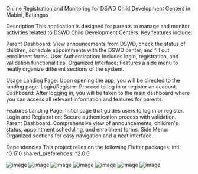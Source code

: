 Online Registration and Monitoring for DSWD Child Development Centers in Mabini, Batangas

Description
This application is designed for parents to manage and monitor activities related to DSWD Child Development Centers. Key features include:

Parent Dashboard: View announcements from DSWD, check the status of children, schedule appointments with the DSWD center, and fill out enrollment forms.
User Authentication: Includes login, registration, and validation functionalities.
Organized Interface: Features a side menu to neatly organize different sections of the system.

Usage
Landing Page: Upon opening the app, you will be directed to the landing page.
Login/Register: Proceed to log in or register an account.
Dashboard: After logging in, you will be taken to the main dashboard where you can access all relevant information and features for parents.

Features
Landing Page: Initial page that guides users to log in or register.
Login and Registration: Secure authentication process with validation.
Parent Dashboard: Comprehensive view of announcements, children's status, appointment scheduling, and enrollment forms.
Side Menu: Organized sections for easy navigation and a neat interface.

Dependencies
This project relies on the following Flutter packages:
intl: ^0.17.0
shared_preferences: ^2.0.6

![image](https://github.com/user-attachments/assets/fd7d3640-4151-46c4-88e2-19a18598dd02)
![image](https://github.com/user-attachments/assets/30fd65a0-4695-47c1-a891-ee15bf26aaac)
![image](https://github.com/user-attachments/assets/815793df-3231-40f8-bbb9-886a401dd11f)
![image](https://github.com/user-attachments/assets/127967a8-fd38-4f71-bd88-de3ed5711ed1)
![image](https://github.com/user-attachments/assets/c68e4899-3a5e-461a-933b-c7953ba23f79)
![image](https://github.com/user-attachments/assets/8b2c613f-d646-4c1e-a346-bb27e752aedf)
![image](https://github.com/user-attachments/assets/19443b31-32ef-469b-905a-72c39c05f172)
